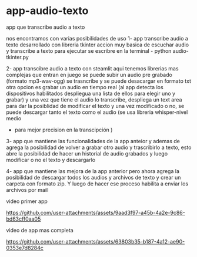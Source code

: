 # app-audio-texto
app que transcribe audio a texto

nos encontramos con varias posibilidades de uso 
1- app transcribe audio a texto desarrollado con  libreria tkinter
accion muy basica de escuchar audio y transcribe a texto 
para ejecutar se escribre en la terminal - python audio-tkinter.py

2- app transcibre audio a texto con steamlit 
aqui tenemos librerias mas complejas que entran en juego 
se puede subir un audio pre grabado (formato mp3-wav-ogg) 
se trasncribe y se puede desacargar en formato txt
otra opcion es grabar un audio en tiempo real 
(al app detecta los dispositivos habilitados despliegua 
una lista de ellos para elegir uno y grabar) y una vez
que tiene el audio lo transcribe, despliega un text area
para dar la posiblidad de modificar el texto y una vez 
modificado o no, se puede descargar tanto el texto como 
el audio (se usa libreria whisper-nivel medio
- para mejor precision en la transcipción )


3- app que mantiene las funcionalidades de la app anteior 
y ademas de agrega la posibilidad de volver a grabar otro
audio y trascribirlo a texto, esto abre la posibilidad
de hacer un historial de audio grabados y luego modificar o 
no el texto y descargarlo



4- app que mantiene las mejora de la app anterior 
pero ahora agrega la posibilidad de descargar todos
los audios y archivos de texto y crear un carpeta con formato 
zip. Y luego de hacer
 ese proceso habilita a enviar los archivos
por mail

video primer app 

https://github.com/user-attachments/assets/9aad3f97-a45b-4a2e-9c86-bd63cff0aa05


video de app mas completa 



https://github.com/user-attachments/assets/63803b35-b187-4a12-ae90-0353e7d8284c






